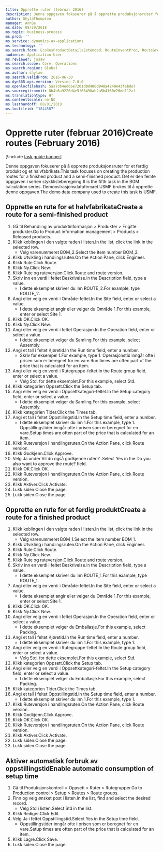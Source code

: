 ```yaml
---
title: Opprette ruter (februar 2016)
description: Denne oppgaven fokuserer på å opprette produksjonsruter for et ferdig produkt og et halvfabrikata.
author: ShylaThompson
manager: AnnBe
ms.date: 08/29/2018
ms.topic: business-process
ms.prod: ''
ms.service: dynamics-ax-applications
ms.technology: ''
ms.search.form: EcoResProductDetailsExtended, RouteInventProd, RouteGroup
audience: Application User
ms.reviewer: josaw
ms.search.scope: Core, Operations
ms.search.region: Global
ms.author: shylaw
ms.search.validFrom: 2016-06-30
ms.dyn365.ops.version: Version 7.0.0
ms.openlocfilehash: 5aa7db4ed66e7201d8d480d948a4249e43febde7
ms.sourcegitcommit: 8b4b6a9226d4e5f66498ab2a5b4160e26dd112af
ms.translationtype: HT
ms.contentlocale: nb-NO
ms.lasthandoff: 08/01/2019
ms.locfileid: "1844567"
---
```

# <a name="create-routes-february-2016"></a><span data-ttu-id="89ceb-103">Opprette ruter (februar 2016)</span><span class="sxs-lookup"><span data-stu-id="89ceb-103">Create routes (February 2016)</span></span>

[!include [task guide banner](../../includes/task-guide-banner.md)]

<span data-ttu-id="89ceb-104">Denne oppgaven fokuserer på å opprette produksjonsruter for et ferdig produkt og et halvfabrikata.</span><span class="sxs-lookup"><span data-stu-id="89ceb-104">This task focuses on creating the production routes for a finished product and a semi-finished product.</span></span> <span data-ttu-id="89ceb-105">Det er den femte oppgaven i serien stykklisteberegning.</span><span class="sxs-lookup"><span data-stu-id="89ceb-105">It is the fifth task in the BOM calculation series.</span></span> <span data-ttu-id="89ceb-106">Demonstrasjonsdatafirmaet USMF brukes til å opprette denne oppgaven.</span><span class="sxs-lookup"><span data-stu-id="89ceb-106">The demo data company used to create this task is USMF.</span></span>


## <a name="create-a-route-for-a-semi-finished-product"></a><span data-ttu-id="89ceb-107">Opprette en rute for et halvfabrikata</span><span class="sxs-lookup"><span data-stu-id="89ceb-107">Create a route for a semi-finished product</span></span>
1. <span data-ttu-id="89ceb-108">Gå til Behandling av produktinformasjon > Produkter > Frigitte produkter.</span><span class="sxs-lookup"><span data-stu-id="89ceb-108">Go to Product information management > Products > Released products.</span></span>
2. <span data-ttu-id="89ceb-109">Klikk koblingen i den valgte raden i listen.</span><span class="sxs-lookup"><span data-stu-id="89ceb-109">In the list, click the link in the selected row.</span></span>
    * <span data-ttu-id="89ceb-110">Velg varenummeret BOM_2.</span><span class="sxs-lookup"><span data-stu-id="89ceb-110">Select the item number BOM_2.</span></span>  
3. <span data-ttu-id="89ceb-111">Klikk Utvikling i handlingsruten.</span><span class="sxs-lookup"><span data-stu-id="89ceb-111">On the Action Pane, click Engineer.</span></span>
4. <span data-ttu-id="89ceb-112">Klikk Rute.</span><span class="sxs-lookup"><span data-stu-id="89ceb-112">Click Route.</span></span>
5. <span data-ttu-id="89ceb-113">Klikk Ny.</span><span class="sxs-lookup"><span data-stu-id="89ceb-113">Click New.</span></span>
6. <span data-ttu-id="89ceb-114">Klikk Rute og ruteversjon.</span><span class="sxs-lookup"><span data-stu-id="89ceb-114">Click Route and route version.</span></span>
7. <span data-ttu-id="89ceb-115">Skriv inn en verdi i feltet Beskrivelse.</span><span class="sxs-lookup"><span data-stu-id="89ceb-115">In the Description field, type a value.</span></span>
    * <span data-ttu-id="89ceb-116">I dette eksemplet skriver du inn ROUTE_2.</span><span class="sxs-lookup"><span data-stu-id="89ceb-116">For example, type ROUTE_2.</span></span>  
8. <span data-ttu-id="89ceb-117">Angi eller velg en verdi i Område-feltet.</span><span class="sxs-lookup"><span data-stu-id="89ceb-117">In the Site field, enter or select a value.</span></span>
    * <span data-ttu-id="89ceb-118">I dette eksemplet angir eller velger du Område 1.</span><span class="sxs-lookup"><span data-stu-id="89ceb-118">For this example, enter or select Site 1.</span></span>  
9. <span data-ttu-id="89ceb-119">Klikk OK.</span><span class="sxs-lookup"><span data-stu-id="89ceb-119">Click OK.</span></span>
10. <span data-ttu-id="89ceb-120">Klikk Ny.</span><span class="sxs-lookup"><span data-stu-id="89ceb-120">Click New.</span></span>
11. <span data-ttu-id="89ceb-121">Angi eller velg en verdi i feltet Operasjon.</span><span class="sxs-lookup"><span data-stu-id="89ceb-121">In the Operation field, enter or select a value.</span></span>
    * <span data-ttu-id="89ceb-122">I dette eksemplet velger du Samling.</span><span class="sxs-lookup"><span data-stu-id="89ceb-122">For this example, select Assembly.</span></span>  
12. <span data-ttu-id="89ceb-123">Angi et tall i feltet Kjøretid.</span><span class="sxs-lookup"><span data-stu-id="89ceb-123">In the Run time field, enter a number.</span></span>
    * <span data-ttu-id="89ceb-124">Skriv for eksempel 1.</span><span class="sxs-lookup"><span data-stu-id="89ceb-124">For example, type 1.</span></span> <span data-ttu-id="89ceb-125">Operasjonstid inngår ofte i prisen som er beregnet for en vare.</span><span class="sxs-lookup"><span data-stu-id="89ceb-125">Run times are often part of the price that is calculated for an item.</span></span>  
13. <span data-ttu-id="89ceb-126">Angi eller velg en verdi i Rutegruppe-feltet.</span><span class="sxs-lookup"><span data-stu-id="89ceb-126">In the Route group field, enter or select a value.</span></span>
    * <span data-ttu-id="89ceb-127">Velg Std. for dette eksemplet.</span><span class="sxs-lookup"><span data-stu-id="89ceb-127">For this example, select Std.</span></span>  
14. <span data-ttu-id="89ceb-128">Klikk kategorien Oppsett.</span><span class="sxs-lookup"><span data-stu-id="89ceb-128">Click the Setup tab.</span></span>
15. <span data-ttu-id="89ceb-129">Angi eller velg en verdi i Oppsettkategori-feltet.</span><span class="sxs-lookup"><span data-stu-id="89ceb-129">In the Setup category field, enter or select a value.</span></span>
    * <span data-ttu-id="89ceb-130">I dette eksemplet velger du Samling.</span><span class="sxs-lookup"><span data-stu-id="89ceb-130">For this example, select Assembly.</span></span>  
16. <span data-ttu-id="89ceb-131">Klikk kategorien Tider.</span><span class="sxs-lookup"><span data-stu-id="89ceb-131">Click the Times tab.</span></span>
17. <span data-ttu-id="89ceb-132">Angi et tall i feltet Oppstillingstid.</span><span class="sxs-lookup"><span data-stu-id="89ceb-132">In the Setup time field, enter a number.</span></span>
    * <span data-ttu-id="89ceb-133">I dette eksemplet skriver du inn 1.</span><span class="sxs-lookup"><span data-stu-id="89ceb-133">For this example, type 1.</span></span> <span data-ttu-id="89ceb-134">Oppstillingstider inngår ofte i prisen som er beregnet for en vare.</span><span class="sxs-lookup"><span data-stu-id="89ceb-134">Setup times are often part of the price that is calculated for an item.</span></span>  
18. <span data-ttu-id="89ceb-135">Klikk Ruteversjon i handlingsruten.</span><span class="sxs-lookup"><span data-stu-id="89ceb-135">On the Action Pane, click Route version.</span></span>
19. <span data-ttu-id="89ceb-136">Klikk Godkjenn.</span><span class="sxs-lookup"><span data-stu-id="89ceb-136">Click Approve.</span></span>
20. <span data-ttu-id="89ceb-137">Velg Ja under Vil du også godkjenne ruten? .</span><span class="sxs-lookup"><span data-stu-id="89ceb-137">Select Yes in the Do you also want to approve the route? field.</span></span>
21. <span data-ttu-id="89ceb-138">Klikk OK.</span><span class="sxs-lookup"><span data-stu-id="89ceb-138">Click OK.</span></span>
22. <span data-ttu-id="89ceb-139">Klikk Ruteversjon i handlingsruten.</span><span class="sxs-lookup"><span data-stu-id="89ceb-139">On the Action Pane, click Route version.</span></span>
23. <span data-ttu-id="89ceb-140">Klikk Aktiver.</span><span class="sxs-lookup"><span data-stu-id="89ceb-140">Click Activate.</span></span>
24. <span data-ttu-id="89ceb-141">Lukk siden.</span><span class="sxs-lookup"><span data-stu-id="89ceb-141">Close the page.</span></span>
25. <span data-ttu-id="89ceb-142">Lukk siden.</span><span class="sxs-lookup"><span data-stu-id="89ceb-142">Close the page.</span></span>

## <a name="create-a-route-for-a-finished-product"></a><span data-ttu-id="89ceb-143">Opprette en rute for et ferdig produkt</span><span class="sxs-lookup"><span data-stu-id="89ceb-143">Create a route for a finished product</span></span>
1. <span data-ttu-id="89ceb-144">Klikk koblingen i den valgte raden i listen.</span><span class="sxs-lookup"><span data-stu-id="89ceb-144">In the list, click the link in the selected row.</span></span>
    * <span data-ttu-id="89ceb-145">Velg varenummeret BOM_1.</span><span class="sxs-lookup"><span data-stu-id="89ceb-145">Select the item number BOM_1.</span></span>  
2. <span data-ttu-id="89ceb-146">Klikk Utvikling i handlingsruten.</span><span class="sxs-lookup"><span data-stu-id="89ceb-146">On the Action Pane, click Engineer.</span></span>
3. <span data-ttu-id="89ceb-147">Klikk Rute.</span><span class="sxs-lookup"><span data-stu-id="89ceb-147">Click Route.</span></span>
4. <span data-ttu-id="89ceb-148">Klikk Ny.</span><span class="sxs-lookup"><span data-stu-id="89ceb-148">Click New.</span></span>
5. <span data-ttu-id="89ceb-149">Klikk Rute og ruteversjon.</span><span class="sxs-lookup"><span data-stu-id="89ceb-149">Click Route and route version.</span></span>
6. <span data-ttu-id="89ceb-150">Skriv inn en verdi i feltet Beskrivelse.</span><span class="sxs-lookup"><span data-stu-id="89ceb-150">In the Description field, type a value.</span></span>
    * <span data-ttu-id="89ceb-151">I dette eksemplet skriver du inn ROUTE_1.</span><span class="sxs-lookup"><span data-stu-id="89ceb-151">For this example, type ROUTE_1.</span></span>  
7. <span data-ttu-id="89ceb-152">Angi eller velg en verdi i Område-feltet.</span><span class="sxs-lookup"><span data-stu-id="89ceb-152">In the Site field, enter or select a value.</span></span>
    * <span data-ttu-id="89ceb-153">I dette eksemplet angir eller velger du Område 1.</span><span class="sxs-lookup"><span data-stu-id="89ceb-153">For this example, enter or select Site 1.</span></span>  
8. <span data-ttu-id="89ceb-154">Klikk OK.</span><span class="sxs-lookup"><span data-stu-id="89ceb-154">Click OK.</span></span>
9. <span data-ttu-id="89ceb-155">Klikk Ny.</span><span class="sxs-lookup"><span data-stu-id="89ceb-155">Click New.</span></span>
10. <span data-ttu-id="89ceb-156">Angi eller velg en verdi i feltet Operasjon.</span><span class="sxs-lookup"><span data-stu-id="89ceb-156">In the Operation field, enter or select a value.</span></span>
    * <span data-ttu-id="89ceb-157">I dette eksemplet velger du Emballasje.</span><span class="sxs-lookup"><span data-stu-id="89ceb-157">For this example, select Packing.</span></span>  
11. <span data-ttu-id="89ceb-158">Angi et tall i feltet Kjøretid.</span><span class="sxs-lookup"><span data-stu-id="89ceb-158">In the Run time field, enter a number.</span></span>
    * <span data-ttu-id="89ceb-159">I dette eksemplet skriver du inn 1.</span><span class="sxs-lookup"><span data-stu-id="89ceb-159">For this example, type 1.</span></span>  
12. <span data-ttu-id="89ceb-160">Angi eller velg en verdi i Rutegruppe-feltet.</span><span class="sxs-lookup"><span data-stu-id="89ceb-160">In the Route group field, enter or select a value.</span></span>
    * <span data-ttu-id="89ceb-161">Velg Std. for dette eksemplet.</span><span class="sxs-lookup"><span data-stu-id="89ceb-161">For this example, select Std.</span></span>  
13. <span data-ttu-id="89ceb-162">Klikk kategorien Oppsett.</span><span class="sxs-lookup"><span data-stu-id="89ceb-162">Click the Setup tab.</span></span>
14. <span data-ttu-id="89ceb-163">Angi eller velg en verdi i Oppsettkategori-feltet.</span><span class="sxs-lookup"><span data-stu-id="89ceb-163">In the Setup category field, enter or select a value.</span></span>
    * <span data-ttu-id="89ceb-164">I dette eksemplet velger du Emballasje.</span><span class="sxs-lookup"><span data-stu-id="89ceb-164">For this example, select Packing.</span></span>  
15. <span data-ttu-id="89ceb-165">Klikk kategorien Tider.</span><span class="sxs-lookup"><span data-stu-id="89ceb-165">Click the Times tab.</span></span>
16. <span data-ttu-id="89ceb-166">Angi et tall i feltet Oppstillingstid.</span><span class="sxs-lookup"><span data-stu-id="89ceb-166">In the Setup time field, enter a number.</span></span>
    * <span data-ttu-id="89ceb-167">I dette eksemplet skriver du inn 1.</span><span class="sxs-lookup"><span data-stu-id="89ceb-167">For this example, type 1.</span></span>  
17. <span data-ttu-id="89ceb-168">Klikk Ruteversjon i handlingsruten.</span><span class="sxs-lookup"><span data-stu-id="89ceb-168">On the Action Pane, click Route version.</span></span>
18. <span data-ttu-id="89ceb-169">Klikk Godkjenn.</span><span class="sxs-lookup"><span data-stu-id="89ceb-169">Click Approve.</span></span>
19. <span data-ttu-id="89ceb-170">Klikk OK.</span><span class="sxs-lookup"><span data-stu-id="89ceb-170">Click OK.</span></span>
20. <span data-ttu-id="89ceb-171">Klikk Ruteversjon i handlingsruten.</span><span class="sxs-lookup"><span data-stu-id="89ceb-171">On the Action Pane, click Route version.</span></span>
21. <span data-ttu-id="89ceb-172">Klikk Aktiver.</span><span class="sxs-lookup"><span data-stu-id="89ceb-172">Click Activate.</span></span>
22. <span data-ttu-id="89ceb-173">Lukk siden.</span><span class="sxs-lookup"><span data-stu-id="89ceb-173">Close the page.</span></span>
23. <span data-ttu-id="89ceb-174">Lukk siden.</span><span class="sxs-lookup"><span data-stu-id="89ceb-174">Close the page.</span></span>

## <a name="enable-automatic-consumption-of-setup-time"></a><span data-ttu-id="89ceb-175">Aktiver automatisk forbruk av oppstillingstid</span><span class="sxs-lookup"><span data-stu-id="89ceb-175">Enable automatic consumption of setup time</span></span>
1. <span data-ttu-id="89ceb-176">Gå til Produksjonskontroll > Oppsett > Ruter > Rutegrupper.</span><span class="sxs-lookup"><span data-stu-id="89ceb-176">Go to Production control > Setup > Routes > Route groups.</span></span>
2. <span data-ttu-id="89ceb-177">Finn og velg ønsket post i listen.</span><span class="sxs-lookup"><span data-stu-id="89ceb-177">In the list, find and select the desired record.</span></span>
    * <span data-ttu-id="89ceb-178">Velg Std i listen.</span><span class="sxs-lookup"><span data-stu-id="89ceb-178">Select Std in the list.</span></span>  
3. <span data-ttu-id="89ceb-179">Klikk Rediger.</span><span class="sxs-lookup"><span data-stu-id="89ceb-179">Click Edit.</span></span>
4. <span data-ttu-id="89ceb-180">Velg Ja i feltet Oppstillingstid.</span><span class="sxs-lookup"><span data-stu-id="89ceb-180">Select Yes in the Setup time field.</span></span>
    * <span data-ttu-id="89ceb-181">Oppstillingstider inngår ofte i prisen som er beregnet for en vare.</span><span class="sxs-lookup"><span data-stu-id="89ceb-181">Setup times are often part of the price that is calculated for an item.</span></span>  
5. <span data-ttu-id="89ceb-182">Klikk Lagre.</span><span class="sxs-lookup"><span data-stu-id="89ceb-182">Click Save.</span></span>
6. <span data-ttu-id="89ceb-183">Lukk siden.</span><span class="sxs-lookup"><span data-stu-id="89ceb-183">Close the page.</span></span>

